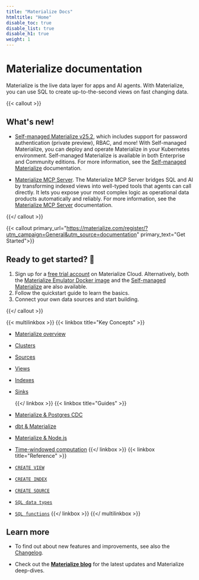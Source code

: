 ```yaml
---
title: "Materialize Docs"
htmltitle: "Home"
disable_toc: true
disable_list: true
disable_h1: true
weight: 1
---
```


# Materialize documentation

Materialize is the live data layer for apps and AI agents. With Materialize, you
can use SQL to create up-to-the-second views on fast changing data.

{{< callout >}}

## What's new!

- [Self-managed Materialize v25.2], which includes support for password
  authentication (private preview), RBAC, and more! With Self-managed
  Materialize, you can deploy and operate Materialize in your Kubernetes
  environment. Self-managed Materialize is available in both Enterprise and
  Community editions. For more information, see the [Self-managed Materialize]
  documentation.

- [Materialize MCP
  Server](https://materialize.com/blog/materialize-turns-views-into-tools-for-agents/).
  The Materialize MCP Server bridges SQL and AI by transforming indexed views
  into well-typed tools that agents can call directly. It lets you expose your
  most complex logic as operational data products automatically and reliably.
  For more information, see the [Materialize MCP Server](/integrations/llm/)
  documentation.

[Self-managed Materialize]: https://materialize.com/docs/self-managed/v25.2/
[Self-managed Materialize v25.2]: https://materialize.com/docs/self-managed/v25.2/
{{</ callout >}}

{{< callout
primary_url="https://materialize.com/register/?utm_campaign=General&utm_source=documentation"
primary_text="Get Started">}}

## Ready to get started? 🚀

1. Sign up for a [free trial
   account](https://materialize.com/register/?utm_campaign=General&utm_source=documentation)
   on Materialize Cloud. Alternatively, both the [Materialize Emulator Docker
   image](/get-started/install-materialize-emulator/) and the [Self-managed
   Materialize] are also available.
2. Follow the quickstart guide to learn the basics.
3. Connect your own data sources and start building.

[Self-managed Materialize]: https://materialize.com/docs/self-managed/v25.2/
{{</ callout >}}

{{< multilinkbox >}}
{{< linkbox title="Key Concepts" >}}

-   [Materialize overview](/overview/what-is-materialize/)
-   [Clusters](/concepts/clusters/)
-   [Sources](/concepts/sources/)
-   [Views](/concepts/views/)
-   [Indexes](/concepts/indexes/)
-   [Sinks](/concepts/sinks/)

    {{</ linkbox >}}
    {{< linkbox title="Guides" >}}
-   [Materialize &amp; Postgres CDC](/integrations/cdc-postgres/)
-   [dbt &amp; Materialize](/integrations/dbt/)
-   [Materialize &amp; Node.js](/integrations/node-js/)

-   [Time-windowed computation](/sql/patterns/temporal-filters/)
    {{</ linkbox >}}
    {{< linkbox title="Reference" >}}
-   [`CREATE VIEW`](/sql/create-view/)
-   [`CREATE INDEX`](/sql/create-index/)
-   [`CREATE SOURCE`](/sql/create-source/)
-   [`SQL data types`](/sql/types/)
-   [`SQL functions`](/sql/functions/)
    {{</ linkbox >}}
    {{</ multilinkbox >}}

## Learn more

- To find out about new features and improvements, see also the
  [Changelog](https://materialize.com/changelog/).

- Check out the [**Materialize blog**](https://www.materialize.com/blog/) for
  the latest updates and Materialize deep-dives.
